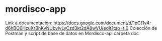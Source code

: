 # mordisco-app
Link a documentacion: https://docs.google.com/document/d/1pGf1y4-d6hBO0HzuXrBhKvNUbvIvLyCzd3kt2dA8wVU/edit?tab=t.0
Colección de Postman y script de base de datos en Mordisco-api carpeta doc
